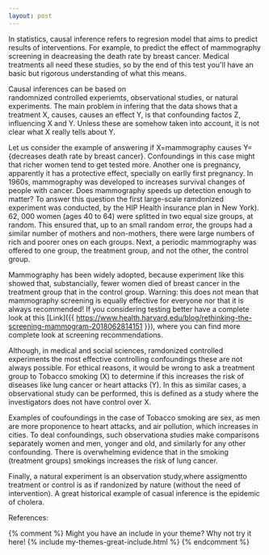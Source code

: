 ```yaml
---
layout: post
---
```


In statistics, causal inference refers to 
regresion model that aims to predict results 
of interventions. For example, to predict
the effect of mammography screening
in deacreasing the death rate by breast cancer. 
Medical treatments all need these studies, so
by the end of this test you'll have an basic
but rigorous understanding of what this means. 

Causal inferences can be based on  
randomnized controlled experiemts, observational studies,
 or natural experiments. 
The main problem in infering that the data 
shows that a treatment X, causes, causes an effect Y, is 
that confounding factos Z, influencing 
X and Y. Unless these are somehow taken into 
account, it is not clear what X really tells
about Y. 

Let us consider the example of answering if 
X=mammography causes Y={decreases death rate by breast cancer}. 
Confoundings in this case might that richer 
women tend to get tested more. Another one is pregnancy,
apparently it has a protective effect, specially
on earlly first pregnancy. In 1960s, mammography
was developed to increases survival changes 
of people with cancer. 
Does mammography speeds up detection enough
to matter? To answer this question the first large-scale
ramdonized experiment was conducted, by the HIP Health
insurance plan in New York).  62, 000 women (ages 40 to 64) 
were splitted in two equal 
size groups, at random. This ensured that, up 
to an small random error, the groups had a similar 
number of mothers and non-mothers, there were large numbers
of rich and poorer ones on each groups. Next, a 
periodic mammography was offered to one group, the 
treatment group,  and not the other, the control group.

Mammography has been widely adopted, because 
experiment like this showed that, substancially, 
fewer women died of breast cancer in the treatment 
group that in the control group. Warning: this 
does not mean that mammography screening 
is equally effective for everyone nor that 
it is always recommended! If you considering 
testing better have a complete look at this
[Link]({{ https://www.health.harvard.edu/blog/rethinking-the-screening-mammogram-2018062814151 }}),
where you can find more complete look at 
screening recommendations. 

Although, in medical and social sciences, 
ramdonized controlled experiments the most 
effective controlling confoundings these are 
not always possible. For ethical reasons, it would 
be wrong to ask a treatment group to Tobacco smoking (X) 
to determine if this increases the risk of 
diseases like lung cancer or heart attacks (Y). 
In this as similar cases, a observational 
study can be performed, this is defined as a study
where the investigators does not have control 
over X. 

Examples of coufoundings in the case of Tobacco smoking 
are sex, as men are more proponence 
to heart attacks, and air pollution, which 
increases in cities. To deal confoundings, such observationa 
studies make comparisons separately women and men, yonger and old,
and similarly for any other confounding. 
There is overwhelming evidence that in 
the smoking (treatment groups) smokings increases 
the risk of lung cancer. 

Finally, a natural experiment is an observation 
study,where assigmentto treatment or control 
is as if randonized by nature (without the need
of intervention). A great historical example 
of casual inference is the epidemic of cholera. 
















References:

{% comment %}
Might you have an include in your theme? Why not try it here!
{% include my-themes-great-include.html %}
{% endcomment %}

